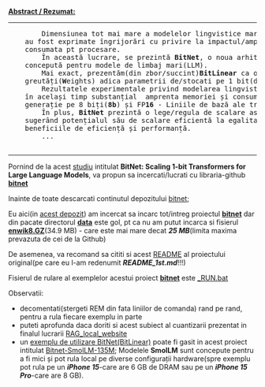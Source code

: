 <a href="https://arxiv.org/pdf/2310.11453"><b>Abstract / Rezumat:</b></a>
<hr/>
    <pre>
        Dimensiunea tot mai mare a modelelor lingvistice mari(LLM) a impus/adus noi provocări pentru implementarea acestora și 
    au fost exprimate îngrijorări cu privire la impactul/amprenta asupra mediului din cauza consumului ridicat de energie 
    consumata pt procesare.
        În această lucrare, se prezintă <b>BitNet</b>, o noua arhitectură <b>Transformer(convertor)</b> scalabilă și stabilă pe/de 1 bit, 
    concepută pentru modele de limbaj mari(LLM). 
        Mai exact, prezentăm(din zbor/succint)<b>BitLinear</b> ca o înlocuire drop-in a stratului <b>nn.Linear</b> pentru a antrena/invata 
    greutăți(<b>W</b>eights) adica parametrii de/stocati pe 1 bit(de fapt au <a href="https://pub.towardsai.net/understanding-1-58-bit-large-language-models-88373010974a">3 valori:-1,0,1</a> si deci se vor stoca pe<b>2^1.58b</b>iti = aproximativ 3 biti). 
        Rezultatele experimentale privind modelarea lingvistică arată că <b>BitNet</b> reușește  o performanță competitivă, reducând 
    în același timp substanțial  amprenta memoriei și consumul de energie, în comparație cu metodele de cuantizare de ultimă 
    generație pe 8 biți(<b>8b</b>) și FP<b>16</b> - Liniile de bază ale transformatorului(convertorului). 
        În plus, <b>BitNet</b> prezintă o lege/regula de scalare asemănătoare <b>Transformatorilor de precizie completă</b>, 
    sugerând potențialul său de scalare eficientă la egalitate cu modele de limbaj mai mari(LLM), menținând în același timp
    beneficiile de eficiență și performanță. 
        ...
    </pre>
<hr/>
            
Pornind de la acest [studiu](https://arxiv.org/pdf/2310.11453) intitulat **BitNet: Scaling 1-bit Transformers for Large Language Models**, va propun sa incercati/lucrati cu libraria-github [**bitnet**](https://github.com/kyegomez/BitNet/tree/main)

Inainte de toate descarcati continutul depozitului [bitnet](https://github.com/kyegomez/BitNet/tree/main);

Eu aici(in [acest depozit](python/BitNet)) am incercat sa incarc tot/intreg proiectul [**bitnet**](https://github.com/kyegomez/BitNet/tree/main)
 dar din pacate directorul [**data**](https://github.com/kyegomez/BitNet/tree/main/data) este gol, pt ca nu am putut incarca si fisierul [**enwik8.GZ**](https://github.com/kyegomez/BitNet/tree/main/data/enwik8.gz)(34.9 MB) - care este mai mare decat ***25 MB***(limita maxima prevazuta de cei de la Github)

De asemenea, va recomand sa cititi si acest [README](https://github.com/stefanache/MFP-ANAF-RO/blob/main/python/BitNet/README_1st.md) al proiectului original(pe care eu l-am redenumit ***README_1st.md***!!!)

Fisierul de rulare al exemplelor acestui proiect [**bitnet**](https://github.com/kyegomez/BitNet/tree/main) este [_RUN.bat]()

Observatii:
- decomentati(stergeti REM din fata liniilor de comanda) rand pe rand, pentru a rula fiecare exemplu in parte
- puteti aprofunda daca doriti si acest subiect al cuantizarii prezentat in finalul lucrarii [RAG_local_website](https://github.com/stefanache/MFP-ANAF-RO/blob/main/python/RAG_local_website)
- un [exemplu de utilizare BitNet(BitLinear)](https://huggingface.co/blog/smollm) poate fi gasit in acest proiect intitulat [Bitnet-SmolLM-135M](https://huggingface.co/ighoshsubho/Bitnet-SmolLM-135M);
  Modelele **SmolLM** sunt concepute pentru a fi mici și pot rula local pe diverse configurații hardware(spre exemplu pot rula pe un ***iPhone 15***-care are 6 GB de DRAM sau pe un ***iPhone 15 Pro***-care are 8 GB).
